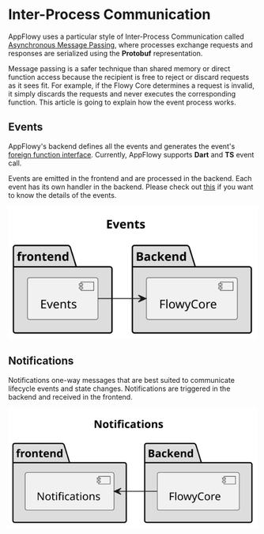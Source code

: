 # Inter-Process Communication

AppFlowy uses a particular style of Inter-Process Communication called [Asynchronous Message Passing](https://en.wikipedia.org/wiki/Message_passing#Asynchronous_message_passing),
where processes exchange requests and responses are serialized using the **Protobuf** representation.

Message passing is a safer technique than shared memory or direct function
access because the recipient is free to reject or discard requests as it
sees fit. For example, if the Flowy Core determines a request is invalid,
it simply discards the requests and never executes the corresponding function.
This article is going to explain how the event process works.

## Events
AppFlowy's backend defines all the events and generates the event's [foreign function interface](https://en.wikipedia.org/wiki/Foreign_function_interface).
Currently, AppFlowy supports **Dart** and **TS** event call.

Events are emitted in the frontend and are processed in the backend. Each
event has its own handler in the backend. Please check out [this](backend/event) if you want to 
know the details of the events.

![file : inter_process_communication.plantuml](../../../uml/output/inter_process_commuciate-Events.svg)


## Notifications
Notifications one-way messages that are best suited to communicate lifecycle events
and state changes. Notifications are triggered in the backend and received in the frontend.

![file : inter_process_communication.plantuml](../../../uml/output/inter_process_commuciate-Notifications.svg)
